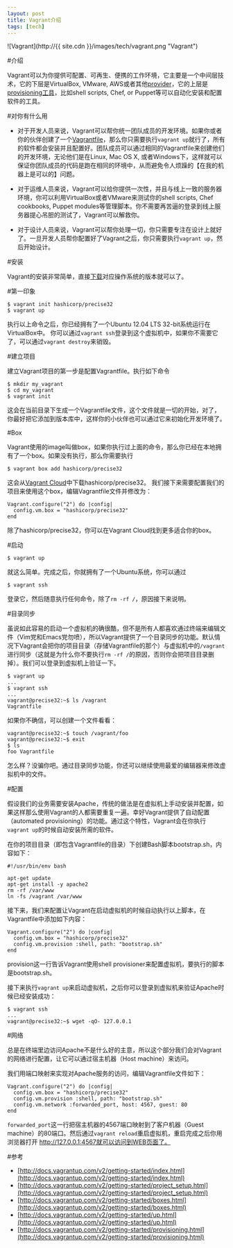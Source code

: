 ```yaml
---
layout: post
title: Vagrant介绍
tags: [tech]
---
```


![Vagrant](http://{{ site.cdn }}/images/tech/vagrant.png "Vagrant")

#介绍

Vagrant可以为你提供可配置、可再生、便携的工作环境，它主要是一个中间层技术，它的下层是VirtualBox, VMware, AWS或者其他[provider](http://docs.vagrantup.com/v2/providers/)，它的上层是[provisioning工具](http://docs.vagrantup.com/v2/provisioning/)，比如shell scripts, Chef, or Puppet等可以自动化安装和配置软件的工具。

#对你有什么用

* 对于开发人员来说，Vagrant可以帮你统一团队成员的开发环境。如果你或者你的伙伴创建了一个[Vagrantfile](http://docs.vagrantup.com/v2/vagrantfile/)，那么你只需要执行```vagrant up```就行了，所有的软件都会安装并且配置好。团队成员可以通过相同的Vagrantfile来创建他们的开发环境，无论他们是在Linux, Mac OS X, 或者Windows下，这样就可以保证你团队成员的代码是跑在相同的环境中，从而避免令人烦躁的【在我的机器上是可以的】问题。

* 对于运维人员来说，Vagrant可以给你提供一次性，并且与线上一致的服务器环境，你可以利用VirtualBox或者VMware来测试你的shell scripts, Chef cookbooks, Puppet modules等管理脚本。你不需要再苦逼的登录到线上服务器提心吊胆的测试了，Vagrant可以解救你。

* 对于设计人员来说，Vagrant可以帮你处理一切，你只需要专注在设计上就好了。一旦开发人员帮你配置好了Vagrant之后，你只需要执行```vagrant up```，然后开始设计。

#安装

Vagrant的安装非常简单，直接[下载](http://www.vagrantup.com/downloads)对应操作系统的版本就可以了。

#第一印象

	$ vagrant init hashicorp/precise32
	$ vagrant up

执行以上命令之后，你已经拥有了一个Ubuntu 12.04 LTS 32-bit系统运行在VirtualBox中。
你可以通过```vagrant ssh```登录到这个虚拟机中，如果你不需要它了，可以通过```vagrant destroy```来销毁。

#建立项目

建立Vagrant项目的第一步是配置Vagrantfile。执行如下命令

	$ mkdir my_vagrant
	$ cd my_vagrant
	$ vagrant init

这会在当前目录下生成一个Vagrantfile文件，这个文件就是一切的开始，对了，你最好把它添加到版本库中，这样你的小伙伴也可以通过它来初始化开发环境了。

#Box

Vagrant使用的image叫做box，如果你执行过上面的命令，那么你已经在本地拥有了一个box。如果没有执行，那么你需要执行

	$ vagrant box add hashicorp/precise32

这会从[Vagrant Cloud](https://vagrantcloud.com/)中下载hashicorp/precise32。
我们接下来需要配置我们的项目来使用这个box，编辑Vagrantfile文件并修改为：

	Vagrant.configure("2") do |config|
	  config.vm.box = "hashicorp/precise32"
	end

除了hashicorp/precise32，你可以在Vagrant Cloud找到更多适合你的box。

#启动

	$ vagrant up

就这么简单。完成之后，你就拥有了一个Ubuntu系统，你可以通过

	$ vagrant ssh

登录它，然后随意执行任何命令，除了```rm -rf /```，原因接下来说明。

#目录同步

虽说如此容易的启动一个虚拟机的确很酷，但不是所有人都喜欢通过终端来编辑文件（Vim党和Emacs党勿喷），所以Vagrant提供了一个目录同步的功能。默认情况下Vagrant会把你的项目目录（存储Vagrantfile的那个）与虚拟机中的```/vagrant```进行同步（这就是为什么你不要执行```rm -rf /```的原因，否则你会把项目目录删掉）。我们可以登录到虚拟机上验证一下。

	$ vagrant up
	...
	$ vagrant ssh
	...
	vagrant@precise32:~$ ls /vagrant
	Vagrantfile

如果你不确信，可以创建一个文件看看：

	vagrant@precise32:~$ touch /vagrant/foo
	vagrant@precise32:~$ exit
	$ ls
	foo Vagrantfile

怎么样？没骗你吧。通过目录同步功能，你还可以继续使用最爱的编辑器来修改虚拟机中的文件。

#配置

假设我们的业务需要安装Apache，传统的做法是在虚拟机上手动安装并配置，如果这样那么使用Vagrant的人都需要重复一遍。幸好Vagrant提供了自动配置（automated provisioning）的功能。通过这个特性，Vagrant会在你执行```vagrant up```的时候自动安装所需的软件。

在你的项目目录（即包含Vagrantfile的目录）下创建Bash脚本bootstrap.sh，内容如下：

	#!/usr/bin/env bash

	apt-get update
	apt-get install -y apache2
	rm -rf /var/www
	ln -fs /vagrant /var/www

接下来，我们来配置让Vagrant在启动虚拟机的时候自动执行以上脚本，在Vagrantfile中添加如下内容：

	Vagrant.configure("2") do |config|
	  config.vm.box = "hashicorp/precise32"
	  config.vm.provision :shell, path: "bootstrap.sh"
	end

provision这一行告诉Vagrant使用shell provisioner来配置虚拟机，要执行的脚本是bootstrap.sh。

接下来执行```vagrant up```来启动虚拟机，之后你可以登录到虚拟机来验证Apache时候已经安装成功：

	$ vagrant ssh
	...
	vagrant@precise32:~$ wget -qO- 127.0.0.1

#网络

总是在终端里边访问Apache不是什么好的主意，所以这个部分我们会对Vagrant的网络进行配置，让它可以通过宿主机器（Host machine）来访问。

我们用端口映射来实现对Apache服务的访问，编辑Vagrantfile文件如下：

	Vagrant.configure("2") do |config|
	  config.vm.box = "hashicorp/precise32"
	  config.vm.provision :shell, path: "bootstrap.sh"
	  config.vm.network :forwarded_port, host: 4567, guest: 80
	end

```forwarded_port```这一行把宿主机器的4567端口映射到了客户机器（Guest machine）的80端口。然后通过```vagrant reload```重启虚拟机，重启完成之后你用浏览器打开
http://127.0.0.1:4567就可以访问到WEB页面了。


#参考

* [http://docs.vagrantup.com/v2/getting-started/index.html](http://docs.vagrantup.com/v2/getting-started/index.html)
* [http://docs.vagrantup.com/v2/getting-started/project_setup.html](http://docs.vagrantup.com/v2/getting-started/project_setup.html)
* [http://docs.vagrantup.com/v2/getting-started/boxes.html](http://docs.vagrantup.com/v2/getting-started/boxes.html)
* [http://docs.vagrantup.com/v2/getting-started/up.html](http://docs.vagrantup.com/v2/getting-started/up.html)
* [http://docs.vagrantup.com/v2/getting-started/provisioning.html](http://docs.vagrantup.com/v2/getting-started/provisioning.html)
